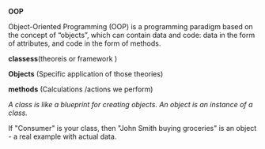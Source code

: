 **OOP**


Object-Oriented Programming (OOP) is a programming paradigm based on the concept of “objects”, which can contain data and code: data in the form of attributes, and code in the form of methods.

**classess**(theoreis or framework ) 

**Objects** (Specific application of those theories) 

**methods** (Calculations /actions we perform)

*A class is like a blueprint for creating objects.*
*An object is an instance of a class.*

If "Consumer" is your class, then "John Smith buying groceries" is an object - a real example with actual data.
